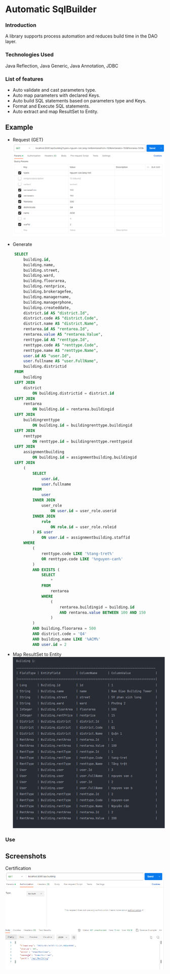 # Automatic SqlBuilder

### Introduction
A library supports process automation and reduces build time in the DAO layer.

### Technologies Used
Java Reflection, Java Generic, Java Annotation, JDBC

### List of features
* Auto validate and cast parameters type.
* Auto map parameters with declared Keys.
* Auto build SQL statements based on parameters type and Keys.
* Format and Execute SQL statements.
* Auto extract and map ResultSet to Entity.

## Example

* Request (GET)
![Alt text](screenshots/7.PNG?raw=true)

* Generate
```sql
    SELECT
        building.id,
        building.name,
        building.street,
        building.ward,
        building.floorarea,
        building.rentprice,
        building.brokeragefee,
        building.managername,
        building.managerphone,
        building.createddate,
        district.id AS "district.Id",
        district.code AS "district.Code",
        district.name AS "district.Name",
        rentarea.id AS "rentarea.Id",
        rentarea.value AS "rentarea.Value",
        renttype.id AS "renttype.Id",
        renttype.code AS "renttype.Code",
        renttype.name AS "renttype.Name",
        user.id AS "user.Id",
        user.fullname AS "user.FullName",
        building.districtid 
    FROM
        building 
    LEFT JOIN
        district 
            ON building.districtid = district.id 
    LEFT JOIN
        rentarea 
            ON building.id = rentarea.buildingid 
    LEFT JOIN
        buildingrenttype 
            ON building.id = buildingrenttype.buildingid 
    LEFT JOIN
        renttype 
            ON renttype.id = buildingrenttype.renttypeid 
    LEFT JOIN
        assignmentbuilding 
            ON building.id = assignmentbuilding.buildingid 
    LEFT JOIN
        (
            SELECT
                user.id,
                user.fullname 
            FROM
                user 
            INNER JOIN
                user_role 
                    ON user.id = user_role.userid 
            INNER JOIN
                role 
                    ON role.id = user_role.roleid
            ) AS user 
                ON user.id = assignmentbuilding.staffid 
        WHERE
            (
                renttype.code LIKE '%tang-tret%' 
                OR renttype.code LIKE '%nguyen-can%'
            ) 
            AND EXISTS (
                SELECT
                    * 
                FROM
                    rentarea 
                WHERE
                    (
                        rentarea.buildingid = building.id  
                        AND rentarea.value BETWEEN 100 AND 150  
                    )
            ) 
            AND building.floorarea = 500 
            AND district.code = 'Q4' 
            AND building.name LIKE '%ACM%' 
            AND user.id = 2
```

* Map ResultSet to Entity
![Alt text](screenshots/6.PNG?raw=true)

### Use


## Screenshots

Certification <br />
![Alt text](screenshots/1.PNG?raw=true)
